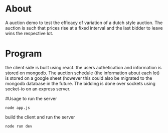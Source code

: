 # About
A auction demo to test the efficacy of variation of a dutch style auction. The auction is such that prices rise at a fixed interval and the last bidder to leave wins the respective lot.

# Program
the client side is built using react. the users authetication and information is stored on mongodb. The auction schedule (the information about each lot) is stored on a google sheet (however this could also be migrated to the mongodb database in the future. The bidding is done over sockets using socket-io on an express server.

#Usage
to run the server
```
node app.js
```

build the client and run the server
```
node run dev
```
